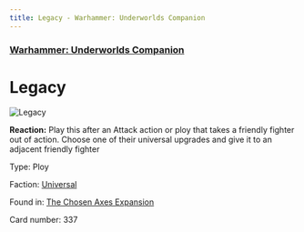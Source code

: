 ```yaml
---
title: Legacy - Warhammer: Underworlds Companion
---
```


### [Warhammer: Underworlds Companion](https://guidokessels.github.io/wh-underworlds)

  

# Legacy

![Legacy](https://warhammerunderworlds.com/wp-content/uploads/sites/6/2018/02/337_ENG.png)

<b>Reaction:</b> Play this after an Attack action or ploy that takes a friendly fighter out of action. Choose one of their universal upgrades and give it to an adjacent friendly fighter

Type: Ploy

Faction: [Universal](https://guidokessels.github.io/wh-underworlds/factions/universal)

Found in: [The Chosen Axes Expansion](https://guidokessels.github.io/wh-underworlds/locations/the-chosen-axes-expansion)

Card number: 337
